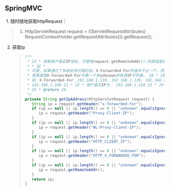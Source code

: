 ## SpringMVC

​	1. 随时随地获取httpRequest：

>1. HttpServletRequest request = ((ServletRequestAttributes) RequestContextHolder.getRequestAttributes()).getRequest(); 

2. 获取ip

   > ```java
   > /**
   >  * 13 * 获取用户真实IP地址，不使用request.getRemoteAddr();的原因是有可能用户使用了代理软件方式避免真实IP地址, 14
   >  * * 16 *
   >  * 可是，如果通过了多级反向代理的话，X-Forwarded-For的值并不止一个，而是一串IP值，究竟哪个才是真正的用户端的真实IP呢？ 17 *
   >  * 答案是取X-Forwarded-For中第一个非unknown的有效IP字符串。 18 * 19 *
   >  * 如：X-Forwarded-For：192.168.1.110, 192.168.1.120, 192.168.1.130, 20 *
   >  * 192.168.1.100 21 * 22 * 用户真实IP为： 192.168.1.110 23 * 24 * @param request
   >  * 25 * @return 26
   >  */
   > private String getIpAddress(HttpServletRequest request) {
   >    String ip = request.getHeader("x-forwarded-for");
   >    if (ip == null || ip.length() == 0 || "unknown".equalsIgnoreCase(ip)) {
   >       ip = request.getHeader("Proxy-Client-IP");
   >    }
   >    if (ip == null || ip.length() == 0 || "unknown".equalsIgnoreCase(ip)) {
   >       ip = request.getHeader("WL-Proxy-Client-IP");
   >    }
   >    if (ip == null || ip.length() == 0 || "unknown".equalsIgnoreCase(ip)) {
   >       ip = request.getHeader("HTTP_CLIENT_IP");
   >    }
   >    if (ip == null || ip.length() == 0 || "unknown".equalsIgnoreCase(ip)) {
   >       ip = request.getHeader("HTTP_X_FORWARDED_FOR");
   >    }
   >    if (ip == null || ip.length() == 0 || "unknown".equalsIgnoreCase(ip)) {
   >       ip = request.getRemoteAddr();
   >    }
   >    return ip;
   > }
   > ```